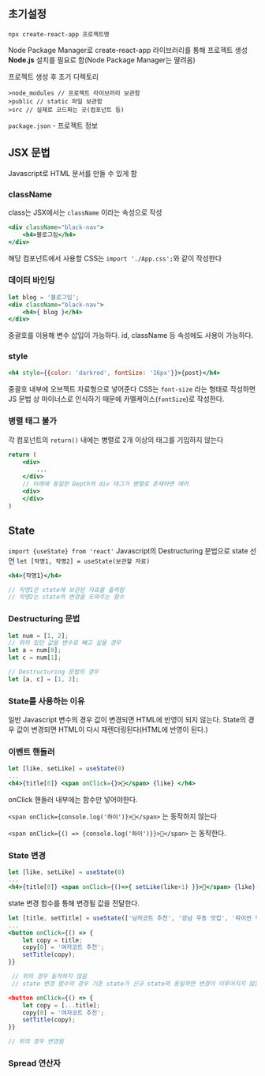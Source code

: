 
## 초기설정

`npx create-react-app 프로젝트명`

Node Package Manager로 create-react-app 라이브러리를 통해 프로젝트 생성
__Node.js__ 설치를 필요로 함(Node Package Manager는 딸려옴)

프로젝트 생성 후 초기 디렉토리

```
>node_modules // 프로젝트 라이브러리 보관함
>public // static 파일 보관함
>src // 실제로 코드짜는 곳(컴포넌트 등)
```

`package.json` - 프로젝트 정보

## JSX 문법

Javascript로 HTML 문서를 만들 수 있게 함

### className

class는 JSX에서는 `className` 이라는 속성으로 작성
```jsx
<div className="black-nav">  
    <h4>블로그임</h4>  
</div>
```

해당 컴포넌트에서 사용할 CSS는
`import './App.css';`와 같이 작성한다

### 데이터 바인딩

```jsx
let blog = '블로그임';
<div className="black-nav">  
    <h4>{ blog }</h4>  
</div>
```
중괄호를 이용해 변수 삽입이 가능하다.
id, className 등 속성에도 사용이 가능하다.

### style

```jsx
<h4 style={{color: 'darkred', fontSize: '16px'}}>{post}</h4>
```
중괄호 내부에 오브젝트 자료형으로 넣어준다
CSS는 `font-size` 라는 형태로 작성하면 JS 문법 상 마이너스로 인식하기 때문에
카멜케이스(`fontSize`)로 작성한다.

### 병렬 태그 불가

각 컴포넌트의 `return()` 내에는 병렬로 2개 이상의 태그를 기입하지 않는다

```jsx
return (
	<div>
		...
	</div>
	// 아래에 동일한 Depth의 div 태그가 병렬로 존재하면 에러
	<div>
	</div>
)
```


## State

`import {useState} from 'react'`
Javascript의 Destructuring 문법으로 state 선언
`let [작명1, 작명2] = useState(보관할 자료)`

```jsx
<h4>{작명1}</h4>

// 작명1은 state에 보관된 자료를 출력함
// 작명2는 state의 변경을 도와주는 함수
```

### Destructuring 문법

```js
let num = [1, 2];
// 위의 있던 값을 변수로 빼고 싶을 경우
let a = num[0];
let c = num[1];

// Destructuring 문법의 경우
let [a, c] = [1, 2];
```

### State를 사용하는 이유

일반 Javascript 변수의 경우 값이 변경되면 HTML에 반영이 되지 않는다.
State의 경우 값이 변경되면 HTML이 다시 재렌더링된다(HTML에 반영이 된다.)

### 이벤트 핸들러

```jsx
let [like, setLike] = useState(0)
...
<h4>{title[0]} <span onClick={}>🫰</span> {like} </h4>
```

onClick 핸들러 내부에는 함수만 넣어야한다.

`<span onClick={console.log('하이')}>🫰</span>`
는 동작하지 않는다

`<span onClick={() => {console.log('하이')}}>🫰</span>`
는 동작한다.


### State 변경

```jsx
let [like, setLike] = useState(0)
...
<h4>{title[0]} <span onClick={()=>{ setLike(like+1) }}>🫰</span> {like} </h4>
```
state 변경 함수를 통해 변경될 값을 전달한다.

```jsx
let [title, setTitle] = useState(['남자코트 추천', '강남 우동 맛집', '파이썬 독학']);
...
<button onClick={() => {
	let copy = title;
	copy[0] = '여자코트 추천';
	setTitle(copy);
}}

 // 위의 경우 동작하지 않음
 // state 변경 함수의 경우 기존 state가 신규 state와 동일하면 변경이 이루어지지 않는다

<button onClick={() => {
	let copy = [...title];
	copy[0] = '여자코트 추천';
	setTitle(copy);
}}

// 위의 경우 변경됨
```

### Spread 연산자

